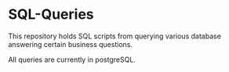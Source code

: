 # SQL-Queries
This repository holds SQL scripts from querying various database answering certain business questions.

All queries are currently in postgreSQL.
